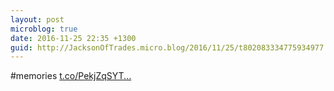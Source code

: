 ```yaml
---
layout: post
microblog: true
date: 2016-11-25 22:35 +1300
guid: http://JacksonOfTrades.micro.blog/2016/11/25/t802083334775934977.html
---
```

#memories [t.co/PekjZqSYT...](https://t.co/PekjZqSYTQ)
